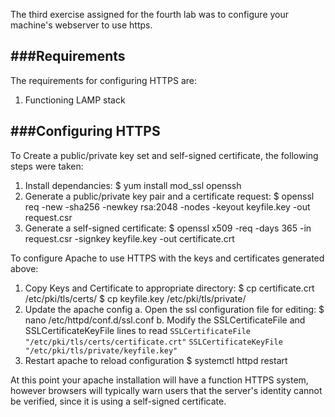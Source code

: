 The third exercise assigned for the fourth lab was to configure your machine's webserver to use https.

###Requirements
------------------------

The requirements for configuring HTTPS are:
1. Functioning LAMP stack

###Configuring HTTPS
----------------

To Create a public/private key set and self-signed certificate, the following steps were taken:
1. Install dependancies:
		$ yum install mod_ssl openssh
2. Generate a public/private key pair and a certificate request:
		$ openssl req -new -sha256 -newkey rsa:2048 -nodes -keyout keyfile.key -out request.csr
3. Generate a self-signed certificate:
		$ openssl x509 -req -days 365 -in request.csr -signkey keyfile.key -out certificate.crt

To configure Apache to use HTTPS with the keys and certificates generated above:
1. Copy Keys and Certificate to appropriate directory:
		$ cp certificate.crt /etc/pki/tls/certs/
		$ cp keyfile.key /etc/pki/tls/private/
2. Update the apache config
	a. Open the ssl configuration file for editing:
			$ nano /etc/httpd/conf.d/ssl.conf
	b. Modify the SSLCertificateFile and SSLCertificateKeyFile lines to read
		`SSLCertificateFile "/etc/pki/tls/certs/certificate.crt"`
		`SSLCertificateKeyFile "/etc/pki/tls/private/keyfile.key"`
3. Restart apache to reload configuration
		$ systemctl httpd restart
		
At this point your apache installation will have a function HTTPS system, however browsers will typically warn users that the server's identity cannot be verified, since it is using a self-signed certificate.